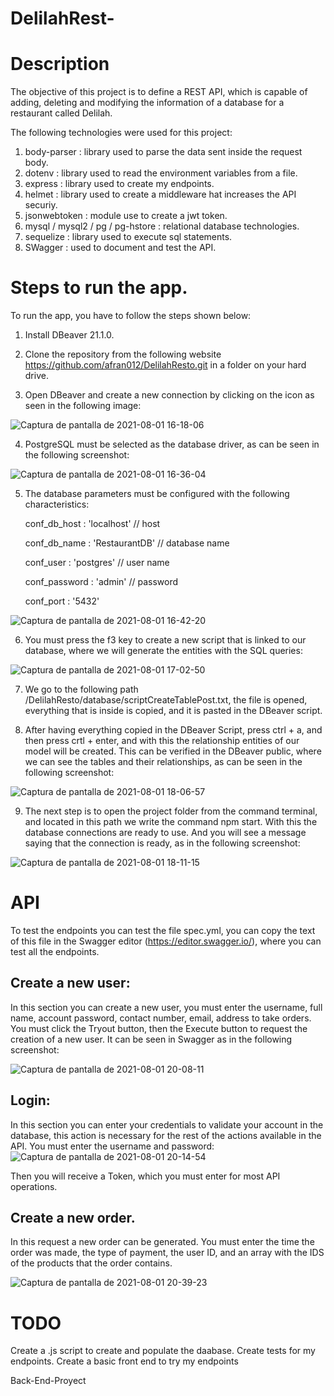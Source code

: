 # DelilahRest-
# Description

The objective of this project is to define a REST API, which is capable of adding, deleting and modifying the information of a database for a restaurant called Delilah.

The following technologies were used for this project:
1.   body-parser : library used to parse the data sent inside the request body.
2.   dotenv : library used  to read the environment variables from a file.
3.   express : library used to create my endpoints.
4.   helmet : library used to create a middleware hat increases the API securiy.
5.   jsonwebtoken : module use to create a jwt token.
6.   mysql / mysql2 / pg / pg-hstore : relational database technologies.
7.   sequelize : library used to execute sql statements.
8.   SWagger : used to document and test the API.



# Steps to run the app.

To run the app, you have to follow the steps shown below:

1. Install DBeaver 21.1.0.

2. Clone the repository from the following website https://github.com/afran012/DelilahResto.git in a folder on your hard drive.

3. Open DBeaver and create a new connection by clicking on the icon as seen in the following image:

![Captura de pantalla de 2021-08-01 16-18-06](https://user-images.githubusercontent.com/77680060/127785609-95577a4f-12ac-4432-911d-2380e048ef11.png)

4. PostgreSQL must be selected as the database driver, as can be seen in the following screenshot:

![Captura de pantalla de 2021-08-01 16-36-04](https://user-images.githubusercontent.com/77680060/127785995-d496320b-e9c0-4622-a192-f41408ef1eee.png)

5. The database parameters must be configured with the following characteristics:


    conf_db_host  : 'localhost' // host
    
    conf_db_name  : 'RestaurantDB' // database name
    
    conf_user     : 'postgres'           // user name
    
    conf_password : 'admin'               // password
    
    conf_port     : '5432' 
    

![Captura de pantalla de 2021-08-01 16-42-20](https://user-images.githubusercontent.com/77680060/127786136-e14c2e10-3f10-4903-955d-60491eda9210.png)

6. You must press the f3 key to create a new script that is linked to our database, where we will generate the entities with the SQL queries:

![Captura de pantalla de 2021-08-01 17-02-50](https://user-images.githubusercontent.com/77680060/127786576-39840194-1f3d-4a46-a33b-70b9a7ddcee4.png)

7.  We go to the following path /DelilahResto/database/scriptCreateTablePost.txt, the file is opened, everything that is inside is copied, and it is pasted in the DBeaver script.

8. After having everything copied in the DBeaver Script, press ctrl + a, and then press crtl + enter, and with this the relationship entities of our model will be created. This can be verified in the DBeaver public, where we can see the tables and their relationships, as can be seen in the following screenshot:

![Captura de pantalla de 2021-08-01 18-06-57](https://user-images.githubusercontent.com/77680060/127787977-c157cd57-9c41-41a6-a38a-a23b530b9aa7.png)

9. The next step is to open the project folder from the command terminal, and located in this path we write the command npm start.
With this the database connections are ready to use. And you will see a message saying that the connection is ready, as in the following screenshot:

![Captura de pantalla de 2021-08-01 18-11-15](https://user-images.githubusercontent.com/77680060/127788066-ddc86b8b-816e-427a-9056-cd08396fff4e.png)


# API

To test the endpoints you can test the file spec.yml, you can copy the text of this file in the Swagger editor (https://editor.swagger.io/), where you can test all the endpoints.


## Create a new user:
In this section you can create a new user, you must enter the username, full name, account password, contact number, email, address to take orders.
You must click the Tryout button, then the Execute button to request the creation of a new user.
It can be seen in Swagger as in the following screenshot:

![Captura de pantalla de 2021-08-01 20-08-11](https://user-images.githubusercontent.com/77680060/127791800-0ff91be8-f4f7-49b0-8a1f-6f7c237775c6.png)

## Login:

In this section you can enter your credentials to validate your account in the database, this action is necessary for the rest of the actions available in the API. You must enter the username and password:
![Captura de pantalla de 2021-08-01 20-14-54](https://user-images.githubusercontent.com/77680060/127792145-7d9222ef-03a7-468b-ad1b-b94834965523.png)

Then you will receive a Token, which you must enter for most API operations.

## Create a new order.


In this request a new order can be generated. You must enter the time the order was made, the type of payment, the user ID, and an array with the IDS of the products that the order contains.

![Captura de pantalla de 2021-08-01 20-39-23](https://user-images.githubusercontent.com/77680060/127793398-a32d37bb-eeef-4ba1-b632-25606d2ae2d0.png)


# TODO

Create a .js script to create and populate the daabase.
Create tests for my endpoints.
Create a basic front end to try my endpoints

Back-End-Proyect
